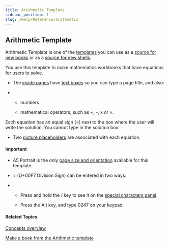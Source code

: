 ```yaml
---
title: Arithmetic Template
sidebar_position: 1
slug: /Help/Reference/arithmetic
---
```


## Arithmetic Template

Arithmetic Template is one of the [templates](Template.md) you can use as a [source for new books](Sources_For_New_Books.md) or as a [source for new shells](Sources_For_New_Shells.md).

You use this template to make mathematics workbooks that have equations for users to solve.

-   The [inside pages](Inside_pages.md) have [text boxes](Text_Box.md) so you can type a page title, and also:
    
-   -   numbers
        
    -   mathematical operators, such as +, \-, x or ÷.
        

Each equation has an equal sign (\=) next to the box where the user will write the solution. You cannot type in the solution box.

-   Two [picture placeholders](Picture.md) are associated with each equation.
    

#### Important

-   A5 Portrait is the only [page size and orientation](../Tasks/Edit_tasks/Choose_page_size_and_orientation.md) available for this template.
    
-   ÷ (U+00F7 Division Sign) can be entered in two ways:
    
-   -   Press and hold the / key to see it on the [special characters panel](../Tasks/Edit_tasks/Using_the_Special_Characters_panel.md).
        
    -   Press the Alt key, and type 0247 on your keypad.
        

#### Related Topics

[Concepts overview](Concepts_overview.md)

[Make a book from the Arithmetic template](../Tasks/Collections_tab_tasks/Make_a_book_from_Arithmetic.md)